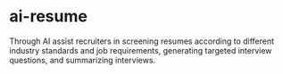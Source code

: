 # ai-resume
Through AI assist recruiters in screening resumes according to different industry standards and job requirements, generating targeted interview questions, and summarizing interviews.
